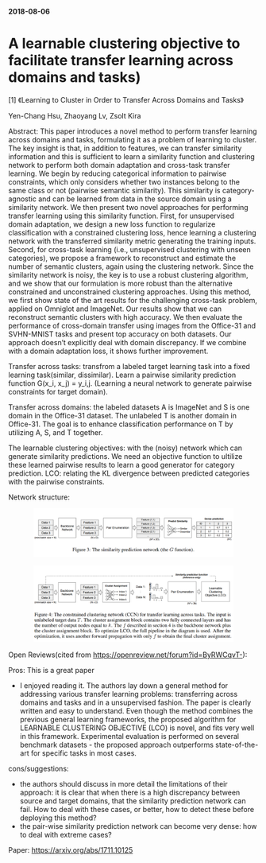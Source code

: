 
**2018-08-06**

# A learnable clustering objective to facilitate transfer learning across domains and tasks)

[1] 《Learning to Cluster in Order to Transfer Across Domains and Tasks》

Yen-Chang Hsu, Zhaoyang Lv, Zsolt Kira

Abstract: This paper introduces a novel method to perform transfer learning across domains and tasks, formulating it as a problem of learning to cluster. The key insight is that, in addition to features, we can transfer similarity information and this is sufficient to learn a similarity function and clustering network to perform both domain adaptation and cross-task transfer learning. We begin by reducing categorical information to pairwise constraints, which only considers whether two instances belong to the same class or not (pairwise semantic similarity). This similarity is category-agnostic and can be learned from data in the source domain using a similarity network. We then present two novel approaches for performing transfer learning using this similarity function. First, for unsupervised domain adaptation, we design a new loss function to regularize classification with a constrained clustering loss, hence learning a clustering network with the transferred similarity metric generating the training inputs. Second, for cross-task learning (i.e., unsupervised clustering with unseen categories), we propose a framework to reconstruct and estimate the number of semantic clusters, again using the clustering network. Since the similarity network is noisy, the key is to use a robust clustering algorithm, and we show that our formulation is more robust than the alternative constrained and unconstrained clustering approaches. Using this method, we first show state of the art results for the challenging cross-task problem, applied on Omniglot and ImageNet. Our results show that we can reconstruct semantic clusters with high accuracy. We then evaluate the performance of cross-domain transfer using images from the Office-31 and SVHN-MNIST tasks and present top accuracy on both datasets. Our approach doesn’t explicitly deal with domain discrepancy. If we combine with a domain adaptation loss, it shows further improvement.

Transfer across tasks: transfrom a labeled target learning task into a fixed learning task(similar, dissimilar). Learn a pairwise similarity prediction function G(x_i, x_j) = y_i,j. (Learning a neural network to generate pairwise constraints for target domain).

Transfer across domains: the labeled datasets A is ImageNet and S is one domain in the Office-31 dataset. The unlabeled T is
another domain in Office-31. The goal is to enhance classification performance on T by utilizing A, S, and T together.

The learnable clustering objectives: with the (noisy) network which can generate similarity predictions. We need an objective function to ultilize these learned pairwise results to learn a good generator for category prediction. LCO: relating the KL divergence between predicted categories with the pairwise constraints.

Network structure:

<p align="center"><img width="80%" src="LCO_G.png" /></p>


<p align="center"><img width="80%" src="LCO_CCN.png" /></p>


Open Reviews(cited from https://openreview.net/forum?id=ByRWCqvT-): 

Pros: This is a great paper 
- I enjoyed reading it. The authors lay down a general method for addressing various transfer learning problems: transferring across domains and tasks and in a unsupervised fashion. The paper is clearly written and easy to understand. Even though the method combines the previous general learning frameworks, the proposed algorithm for  LEARNABLE CLUSTERING OBJECTIVE (LCO) is novel, and fits very well in this framework.  Experimental evaluation is performed on several benchmark datasets - the proposed approach outperforms state-of-the-art for specific tasks in most cases. 

cons/suggestions: 
- the authors should discuss in more detail the limitations of their approach: it is clear that when there is a high discrepancy between source and target domains, that the similarity prediction network can fail. How to deal with these cases, or better, how to detect these before deploying this method?
- the pair-wise similarity prediction network can become very dense: how to deal with extreme cases?

Paper: https://arxiv.org/abs/1711.10125







